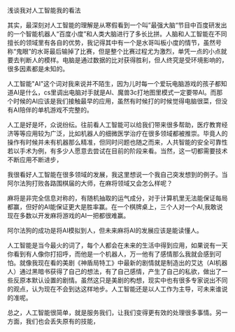 浅谈我对人工智能我的看法

其实，最深刻对人工智能的理解是从寒假看到一个叫”最强大脑“节目中百度研发出的一个智能机器人“百度小度”和人类大脑进行了多长比拼。人脑和人工智能在不同擅长的领域里有各自的优势，我记得其中有一个是水哥叫板小度的情节，虽然号称“鬼眼”的水哥最后输掉了比赛，但是整个比赛过程尤为激烈，单凭一点的小点就要去判断人的模样。电脑是通过数据的比对获得胜利，但人终究是受环境影响的，很多因素都是未知的。

人工智能"AI"这个词对我来说并不陌生，因为儿时每一个爱玩电脑游戏的孩子都知道AI是什么，cs里调出电脑对手就是AI、魔兽3c打地图里模式一定要带AI。而那个时候的AI应该是我们接触最早的应用，虽然有时候打的时候觉得电脑很菜，但没有AI陪伴的单机游戏不完整的。

人工是好是坏，众说纷纭。往前看人工智能可以给我们带来很多帮助，医疗教育经济等等应用较为广泛，比如机器人的细微医学治疗在很多领域都被推崇。毕竟人的操作有时候并未有机器那么精准，但同时问题也随之而来，人共智能的安全可靠性若以手术为例，有多少人愿意去尝试在目前的阶段来看。当然，这一切都需要技术不断应用不断进步，

我很看好人工智能在很多领域的发展，我这里想说一个我自己突发想到的例子。当阿尔法狗打败各路围棋届的大师，在麻将领域又会怎么样呢？

麻将是非完全信息对称的，有随机抽取的运气成分，对于计算机里无法能保证每局都赢，但好的AI能保证更大是胜率赢。在一个棋牌桌上，三个人对一个AI,我敢说现在多数以开发麻将游戏的AI一把都很难赢。

阿尔法狗的成功是将AI模拟到人，但未来麻将AI的发展应该是能读懂人。

人工智能是当今最火的词了，每个人都会在未来的生活中得到应用，如果说有一天你看到有人像你打招呼，而他是一个机器人，万一他有了感情那么我就会感到可怕。就像我现在看的美剧《神盾局特工》中最新的剧情就是制造出的艾达（AI机器人）通过黑暗书获得了自己的想法，有了自己感情，产生了自己的私欲，做出了一些反原本默认设置的剧情。虽然这只是美剧的构想，现实中也有很多专家说出不同的观点，认为现在不会到达这样地步。人工智能还是以人工作为主导，可未来谁说的准呢。

总之，人工智能很简单，就是服务我们，让我们变得更有效的处理很多事情。另一方面，我们也会丢失原有的技能，
